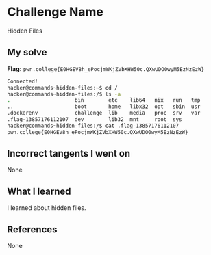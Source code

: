 # Challenge Name
Hidden Files

## My solve
**Flag:** `pwn.college{E0HGEV8h_ePocjmWKjZVbXHW50c.QXwUDO0wyM5EzNzEzW}`

```bash
Connected!
hacker@commands~hidden-files:~$ cd /
hacker@commands~hidden-files:/$ ls -a
.                     bin        etc    lib64   nix   run   tmp
..                    boot       home   libx32  opt   sbin  usr
.dockerenv            challenge  lib    media   proc  srv   var
.flag-13857176112107  dev        lib32  mnt     root  sys
hacker@commands~hidden-files:/$ cat .flag-13857176112107
pwn.college{E0HGEV8h_ePocjmWKjZVbXHW50c.QXwUDO0wyM5EzNzEzW}
```

## Incorrect tangents I went on
None

## What I learned
I learned about hidden files.

## References 
None
